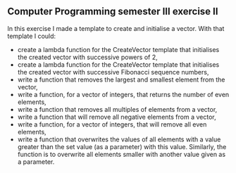 ## Computer Programming semester III exercise II
In this exercise I made a template to create and initialise a vector.
With that template I could:
* create a lambda function for the CreateVector template that initialises the created vector with successive powers of 2,
* create a lambda function for the CreateVector template that initialises the created vector with successive Fibonacci sequence numbers,
* write a function that removes the largest and smallest element from the vector,
* write a function, for a vector of integers, that returns the number of even elements,
* write a function that removes all multiples of elements from a vector,
* write a function that will remove all negative elements from a vector,
* write a function, for a vector of integers, that will remove all even elements,
* write a function that overwrites the values of all elements with a value greater than the set value (as a parameter) with this value. Similarly, the function is to overwrite all elements smaller with another value given as a parameter.
